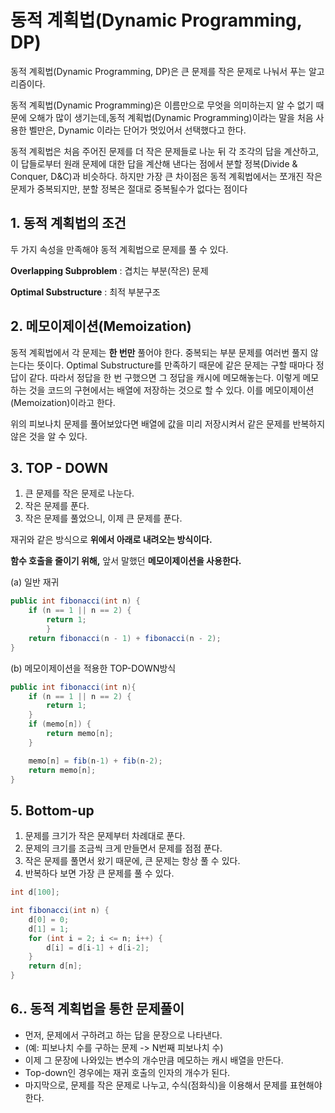 # **동적 계획법(Dynamic Programming, DP)**

동적 계획법(Dynamic Programming, DP)은 큰 문제를 작은 문제로 나눠서 푸는 알고리즘이다.

동적 계획법(Dynamic Programming)은 이름만으로 무엇을 의미하는지 알 수 없기 때문에 오해가 많이 생기는데,동적 계획법(Dynamic Programming)이라는 말을 처음 사용한 벨만은, Dynamic 이라는 단어가 멋있어서 선택했다고 한다.

동적 계획법은 처음 주어진 문제를 더 작은 문제들로 나눈 뒤 각 조각의 답을 계산하고, 이 답들로부터 원래 문제에 대한 답을 계산해 낸다는 점에서 분할 정복(Divide & Conquer, D&C)과 비슷하다. 하지만 가장 큰 차이점은 동적 계획법에서는 쪼개진 작은 문제가 중복되지만, 분할 정복은 절대로 중복될수가 없다는 점이다


## 1. 동적 계획법의 조건

두 가지 속성을 만족해야 동적 계획법으로 문제를 풀 수 있다.

 **Overlapping Subproblem** : 겹치는 부분(작은) 문제

 **Optimal Substructure** : 최적 부분구조

## 2. 메모이제이션(Memoization)

 동적 계획법에서 각 문제는 **한 번만** 풀어야 한다. 중복되는 부분 문제를 여러번 풀지 않는다는 뜻이다. Optimal Substructure를 만족하기 때문에 같은 문제는 구할 때마다 정답이 같다. 따라서 정답을 한 번 구했으면 그 정답을 캐시에 메모해놓는다. 이렇게 메모하는 것을 코드의 구현에서는 배열에 저장하는 것으로 할 수 있다. 이를 메모이제이션(Memoization)이라고 한다. 

 위의 피보나치 문제를 풀어보았다면 배열에 값을 미리 저장시켜서 같은 문제를 반복하지 않은 것을 알 수 있다.

## **3. TOP - DOWN**

1. 큰 문제를 작은 문제로 나눈다.
2. 작은 문제를 푼다.
3. 작은 문제를 풀었으니, 이제 큰 문제를 푼다.

재귀와 같은 방식으로 **위에서 아래로 내려오는 방식이다.**

**함수 호출을 줄이기 위해,** 앞서 말했던 **메모이제이션을 사용한다.**

(a) 일반 재귀

```java
public int fibonacci(int n) { 
    if (n == 1 || n == 2) {
        return 1;
		}
    return fibonacci(n - 1) + fibonacci(n - 2);
}

```

(b) 메모이제이션을 적용한 TOP-DOWN방식 

```java
public int fibonacci(int n){
    if (n == 1 || n == 2) {
        return 1;
    }
    if (memo[n]) {
        return memo[n];
    }

    memo[n] = fib(n-1) + fib(n-2);
    return memo[n];
}
```

## 5. Bottom-up

1. 문제를 크기가 작은 문제부터 차례대로 푼다.
2. 문제의 크기를 조금씩 크게 만들면서 문제를 점점 푼다.
3. 작은 문제를 풀면서 왔기 때문에, 큰 문제는 항상 풀 수 있다.
4. 반복하다 보면 가장 큰 문제를 풀 수 있다.

```java
int d[100];

int fibonacci(int n) {
    d[0] = 0;
    d[1] = 1;
    for (int i = 2; i <= n; i++) {	
    	d[i] = d[i-1] + d[i-2];
    }
    return d[n];
}
```

## 6.. 동적 계획법을 통한 문제풀이

- 먼저, 문제에서 구하려고 하는 답을 문장으로 나타낸다.
- (예: 피보나치 수를 구하는 문제 -> N번째 피보나치 수)
- 이제 그 문장에 나와있는 변수의 개수만큼 메모하는 캐시 배열을 만든다.
- Top-down인 경우에는 재귀 호출의 인자의 개수가 된다.
- 마지막으로, 문제를 작은 문제로 나누고, 수식(점화식)을 이용해서 문제를 표현해야 한다.
